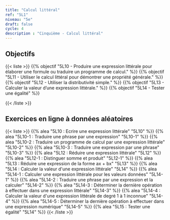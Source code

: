 ```yaml
---
title: "Calcul littéral"
ref: "5L1"
niveau: "5e"
draft: false
cycle: 4
description : "Cinquième - Calcul littéral"
---
```



<h2 class="ui horizontal divider header">Objectifs</h2>

{{< liste >}}
	{{% objectif "5L10 - Produire une expression littérale pour élaborer une formule ou traduire un programme de calcul." %}}
	{{% objectif "5L11 - Utiliser le calcul littéral pour démontrer une propriété générale." %}}
	{{% objectif "5L12 - Utiliser la distributivité simple." %}}
	{{% objectif "5L13 - Calculer la valeur d’une expression littérale." %}}
	{{% objectif "5L14 - Tester une égalité" %}}
	
{{< /liste >}}

<div class="ui hidden divider"></div>
<div class="ui hidden divider"></div>

 <h2 class="ui horizontal divider header">Exercices en ligne à données aléatoires</h2>

{{< liste >}}
	{{% alea "5L10 : Ecrire une expression littérale" "5L10" %}}
	{{% alea "5L10-1 : Traduire une phrase par une expression" "5L10-1" %}}
	{{% alea "5L10-2 : Traduire un programme de calcul par une expression littérale" "5L10-2" %}}
	{{% alea "5L10-3 : Traduire une expression par une phrase" "5L10-3" %}}
	{{% alea "5L12 : Réduire une expression littérale" "5L12" %}}
	{{% alea "5L12-1 : Distinguer somme et produit" "5L12-1" %}}
	{{% alea "5L13 : Réduire une expression de la forme ax + bx" "5L13" %}}
	{{% alea "5L14 : Calculer la valeur d'une expression littérale" "5L14" %}}
	{{% alea "5L14-1 : Calculer une expression littérale pour les valeurs données" "5L14-1" %}}
	{{% alea "5L14-2 : Traduire une phrase par une expression et la calculer" "5L14-2" %}}
	{{% alea "5L14-3 : Déterminer la dernière opération à effectuer dans une expression littérale" "5L14-3" %}}
	{{% alea "5L14-4 : Calculer la valeur d'une expression littérale de degré 1 à 1 inconnue" "5L14-4" %}}
	{{% alea "5L14-5 : Déterminer la dernière opération à effectuer dans une expression numérique" "5L14-5" %}}
	{{% alea "5L15 : Tester une égalité" "5L14" %}}
{{< /liste >}}

<div class="ui hidden divider"></div>
<div class="ui hidden divider"></div>
<!--
<h2 class="ui horizontal divider header">Compléments numériques</h2>
{{< liste >}}
	{{% youtube "N10 : Le système de numération décimal (vidéo de Jean-Yves Labouche)" "UudfsVP17Jk" %}}
	{{% youtube "N12 : Multiplier un entier par 100 (vidéo de Christophe Bringard)" "LR_ZwBNZVmg" %}}
	{{% url "N12 : Glisse-nombre - Multiplier ou diviser par 10, 100 ou 1 000 (outil développé par Arnaud Durand)" "https://mathix.org/glisse-nombre/index.html" %}}
	{{% url "Polypad (manipuler les fractions)" "https://mathigon.org/polypad" %}}
{{< /liste >}}
<div class="ui hidden divider"></div>
<div class="ui hidden divider"></div>
<h2 class="ui horizontal divider header">Corrections</h2>
{{< liste >}}
	{{% pdf-corr "Mise en route N1 : Numérations et fractions" 6N1 %}}
	{{% pdf-corr "Entrainement N10 : Connaitre le système décimal" "6N10" %}}
	{{% pdf-corr "Entrainement N11 : Comparer, ranger, encadrer, repérer des grands nombres entiers" "6N11" %}}
	{{% pdf-corr "Entrainement N12-N13 : Multiplier un entier par 10, 100, 1 000 et convertir (déca à kilo)" "6N12-N13" %}}
	{{% pdf-corr "Entrainement N12-N13 BIS : Multiplier un entier par 10, 100, 1 000 et convertir (déca à kilo)" "6N12-N13v2" %}}
	{{% pdf-corr "Entrainement N12-N13 TER : Multiplier un entier par 10, 100, 1 000 et convertir (déca à kilo)" "6N12-N13v3" %}}
	{{% pdf-corr "Entrainement N14 : Comprendre et utiliser la notion de fraction dans des cas simples." "6N14" %}}
{{< /liste >}}
 -->


